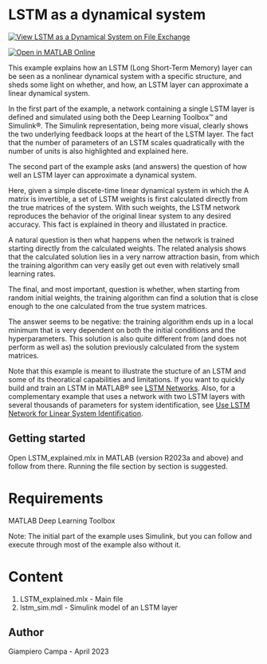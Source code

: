 # LSTM as a dynamical system

[![View LSTM as a Dynamical System on File Exchange](https://www.mathworks.com/matlabcentral/images/matlab-file-exchange.svg)](https://www.mathworks.com/matlabcentral/fileexchange/124970-lstm-as-a-dynamical-system)

[![Open in MATLAB Online](https://www.mathworks.com/images/responsive/global/open-in-matlab-online.svg)](https://matlab.mathworks.com/open/github/v1?repo=giampy1969/lstm-as-a-dynamical-system)

This example explains how an LSTM (Long Short-Term Memory) layer can be seen as a nonlinear dynamical system with a specific structure, and sheds some light on whether, and how, an LSTM layer can approximate a linear dynamical system. 

In the first part of the example, a network containing a single LSTM layer is defined and simulated using both the Deep Learning Toolbox&trade; and Simulink&reg;. The Simulink representation, being more visual, clearly shows the two underlying feedback loops at the heart of the LSTM layer. The fact that the number of parameters of an LSTM scales quadratically with the number of units is also highlighted and explained here.

The second part of the example asks (and answers) the question of how well an LSTM layer can approximate a dynamical system. 

Here, given a simple discete-time linear dynamical system in which the A matrix is invertible, a set of LSTM weights is first calculated directly from the true matrices of the system. With such weights, the LSTM network reproduces the behavior of the original linear system to any desired accuracy. This fact is explained in theory and illustated in practice.

A natural question is then what happens when the network is trained starting directly from the calculated weights. The related analysis shows that the calculated solution lies in a very narrow attraction basin, from which the training algorithm can very easily get out even with relatively small learning rates.

The final, and most important, question is whether, when starting from random initial weights, the training algorithm can find a solution that is close enough to the one calculated from the true system matrices. 

The answer seems to be negative: the training algorithm ends up in a local minimum that is very dependent on both the initial conditions and the hyperparameters. This solution is also quite different from (and does not perform as well as) the solution previously calculated from the system matrices.

Note that this example is meant to illustrate the stucture of an LSTM and some of its theoratical capabilities and limitations. If you want to quickly build and train an LSTM in MATLAB&reg; see [LSTM Networks](https://www.mathworks.com/help/deeplearning/ug/long-short-term-memory-networks.html). Also, for a complementary example that uses a network with two LSTM layers with several thousands of parameters for system identification, see [Use LSTM Network for Linear System Identification](https://www.mathworks.com/help/ident/ug/use-lstm-for-linear-system-identification.html).


## Getting started

Open LSTM_explained.mlx in MATLAB (version R2023a and above) and follow from there. Running the file section by section is suggested.

# Requirements

MATLAB
Deep Learning Toolbox

Note: The initial part of the example uses Simulink, but you can follow and execute through most of the example also without it.

# Content

1) LSTM_explained.mlx -  Main file
2) lstm_sim.mdl      -  Simulink model of an LSTM layer 

## Author
Giampiero Campa - April 2023
